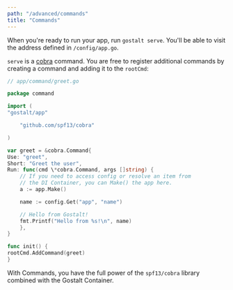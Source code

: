 ```yaml
---
path: "/advanced/commands"
title: "Commands"
---
```


When you're ready to run your app, run `gostalt serve`. You'll
be able to visit the address defined in `/config/app.go`.

`serve` is a [cobra] command. You are free to register additional
commands by creating a command and adding it to the `rootCmd`:

[cobra]: https://github.com/spf13/cobra

```go
// app/command/greet.go

package command

import (
"gostalt/app"

    "github.com/spf13/cobra"

)

var greet = &cobra.Command{
Use: "greet",
Short: "Greet the user",
Run: func(cmd \*cobra.Command, args []string) {
    // If you need to access config or resolve an item from
    // the DI Container, you can Make() the app here.
    a := app.Make()

    name := config.Get("app", "name")

    // Hello from Gostalt!
    fmt.Printf("Hello from %s!\n", name)
    },
}

func init() {
rootCmd.AddCommand(greet)
}
```

With Commands, you have the full power of the `spf13/cobra`
library combined with the Gostalt Container.
